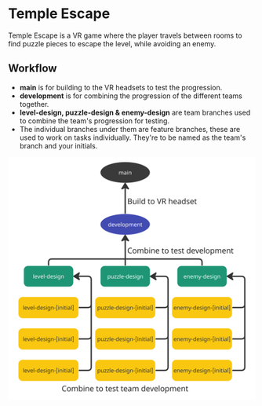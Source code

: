 # Temple Escape
Temple Escape is a VR game where the player travels between rooms to find puzzle pieces to escape the level, while avoiding an enemy.

## Workflow
- **main** is for building to the VR headsets to test the progression.
- **development** is for combining the progression of the different teams together.
- **level-design, puzzle-design & enemy-design** are team branches used to combine the team's progression for testing.
- The individual branches under them are feature branches, these are used to work on tasks individually. They're to be named as the team's branch and your initials.

![github workflow image](/img/github_workflow_diagram.jpg)
